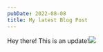 ```yaml
---
pubDate: 2022-08-08
title: My latest Blog Post
---
```

Hey there! This is an update!![](../src/428518419_463493532936663_2036189829326376416_n.jpg)